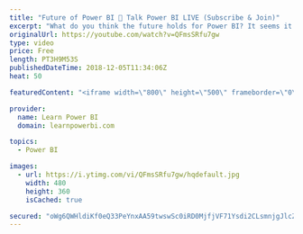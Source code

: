 ```yaml
---
title: "Future of Power BI 🔴 Talk Power BI LIVE (Subscribe & Join)"
excerpt: "What do you think the future holds for Power BI? It seems it's growing at an amazing pace.  What do you think is fueling this growth and would it continue to do so? Are there challenges ahead for Power BI?   ✅ Subscribe and click the 🔔 to join me 🔴 LIVE. Discuss the latest in Power BI and ask any Power"
originalUrl: https://youtube.com/watch?v=QFmsSRfu7gw
type: video
price: Free
length: PT3H9M53S
publishedDateTime: 2018-12-05T11:34:06Z
heat: 50

featuredContent: "<iframe width=\"800\" height=\"500\" frameborder=\"0\" src=\"https://www.youtube.com/embed/QFmsSRfu7gw\" allow=\"accelerometer; autoplay; encrypted-media; gyroscope; picture-in-picture\" allowfullscreen></iframe>"

provider:
  name: Learn Power BI
  domain: learnpowerbi.com

topics:
  - Power BI

images:
  - url: https://i.ytimg.com/vi/QFmsSRfu7gw/hqdefault.jpg
    width: 480
    height: 360
    isCached: true

secured: "oWg6QWHldiKf0eQ33PeYnxAA59twswSc0iRD0MjfjVF71Ysdi2CLsmnjgJlcZiFVR+kaHwR/FHAXc1yRcYchdv032xKsxHaKl5eg3PuAd/5qM41M48jp2g6gyRy3lGCNpfjgyuiuWIqnAxXQ4dsysCq731Di3xDOUHYt8f+KRXPwjPkJ3a2pYBO760d4wCghIPlI/gXq0ZXf5g/l1oTBs50KS8Xp6SP6rKNgKQqd+9NxoypIPG0jiqelr9oAR5FM9I9RF6ZR5Z8a5J4xcR/6WX5fdThyCaIrWPZ6qx/i7leu2n6e5CNHsMC8m0WE5xHO3DpoxpyHrgu/Gwf3mU0WaHzl+PDKbtce3QBXKVEsbyyhxqBmHs1TRO8W19fCq5ANvvjJDhGNg78w2dCR0SDzbg==;QDETC+IYocBV4uGlFtoHVg=="
---
```


